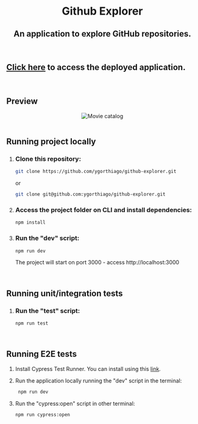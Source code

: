 <h1 align="center">Github Explorer</h1>
<h2 align="center">An application to explore GitHub repositories.</h2>

<br/>

## <a href="https://github-explorer-ygorthiago.vercel.app/" target="_blank">Click here</a> to access the deployed application.

<br/>

## Preview
  <div align="center">
    <img alt="Movie catalog" title="Movie Catalog" src="https://i.ibb.co/NKKQV6S/github-explorer.gif" />
  </div>

<br/>

## Running project locally

1. ### Clone this repository:
    ```bash
    git clone https://github.com/ygorthiago/github-explorer.git
    ```
    or 

    ```bash
    git clone git@github.com:ygorthiago/github-explorer.git
    ```

2. ### Access the project folder on CLI and install dependencies:
    ```bash
    npm install
    ```

3.  ### Run the "dev" script:
     ```bash
    npm run dev
     ``` 
     The project will start on port 3000 - access http://localhost:3000


<br/>

## Running unit/integration tests
1.  ### Run the "test" script:
    ```bash
    npm run test
    ```

<br/>

## Running E2E tests
  1. Install Cypress Test Runner. You can install using this [link](https://docs.cypress.io/guides/getting-started/installing-cypress).

  2. Run the application locally running the "dev" script in the terminal:
     ```bash
      npm run dev
     ```

  3. Run the "cypress:open" script in other terminal:
     ```bash
     npm run cypress:open
     ```

